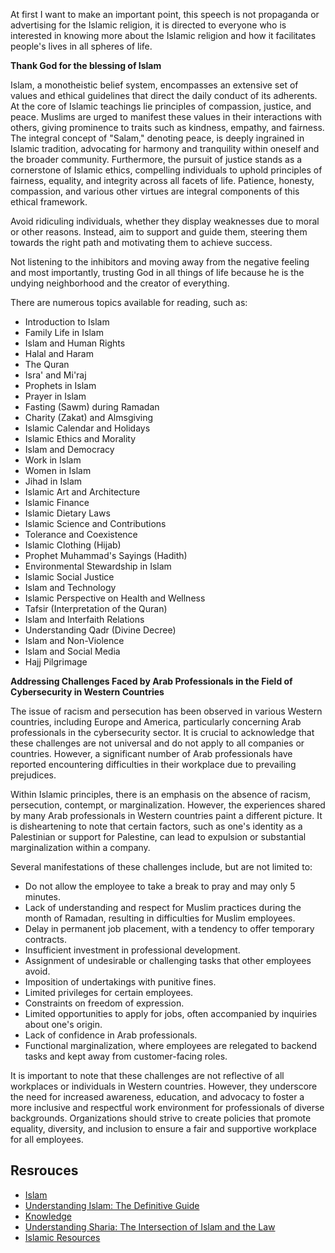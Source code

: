 At first I want to make an important point, this speech is not propaganda or advertising for the Islamic religion, it is directed to everyone who is interested in knowing more about the Islamic religion and how it facilitates people's lives in all spheres of life.

**Thank God for the blessing of Islam**

Islam, a monotheistic belief system, encompasses an extensive set of values and ethical guidelines that direct the daily conduct of its adherents. At the core of Islamic teachings lie principles of compassion, justice, and peace. Muslims are urged to manifest these values in their interactions with others, giving prominence to traits such as kindness, empathy, and fairness. The integral concept of "Salam," denoting peace, is deeply ingrained in Islamic tradition, advocating for harmony and tranquility within oneself and the broader community. Furthermore, the pursuit of justice stands as a cornerstone of Islamic ethics, compelling individuals to uphold principles of fairness, equality, and integrity across all facets of life. Patience, honesty, compassion, and various other virtues are integral components of this ethical framework.

Avoid ridiculing individuals, whether they display weaknesses due to moral or other reasons. Instead, aim to support and guide them, steering them towards the right path and motivating them to achieve success.

Not listening to the inhibitors and moving away from the negative feeling and most importantly, trusting God in all things of life because he is the undying neighborhood and the creator of everything.

There are numerous topics available for reading, such as:
- Introduction to Islam
- Family Life in Islam
- Islam and Human Rights
- Halal and Haram
- The Quran
- Isra' and Mi'raj
- Prophets in Islam
- Prayer in Islam
- Fasting (Sawm) during Ramadan
- Charity (Zakat) and Almsgiving
- Islamic Calendar and Holidays
- Islamic Ethics and Morality
- Islam and Democracy
- Work in Islam
- Women in Islam
- Jihad in Islam
- Islamic Art and Architecture
- Islamic Finance
- Islamic Dietary Laws
- Islamic Science and Contributions
- Tolerance and Coexistence
- Islamic Clothing (Hijab)
- Prophet Muhammad's Sayings (Hadith)
- Environmental Stewardship in Islam
- Islamic Social Justice
- Islam and Technology
- Islamic Perspective on Health and Wellness
- Tafsir (Interpretation of the Quran)
- Islam and Interfaith Relations
- Understanding Qadr (Divine Decree)
- Islam and Non-Violence
- Islam and Social Media
- Hajj Pilgrimage

**Addressing Challenges Faced by Arab Professionals in the Field of Cybersecurity in Western Countries**

The issue of racism and persecution has been observed in various Western countries, including Europe and America, particularly concerning Arab professionals in the cybersecurity sector. It is crucial to acknowledge that these challenges are not universal and do not apply to all companies or countries. However, a significant number of Arab professionals have reported encountering difficulties in their workplace due to prevailing prejudices.

Within Islamic principles, there is an emphasis on the absence of racism, persecution, contempt, or marginalization. However, the experiences shared by many Arab professionals in Western countries paint a different picture. It is disheartening to note that certain factors, such as one's identity as a Palestinian or support for Palestine, can lead to expulsion or substantial marginalization within a company.

Several manifestations of these challenges include, but are not limited to:

- Do not allow the employee to take a break to pray and may only 5 minutes.
- Lack of understanding and respect for Muslim practices during the month of Ramadan, resulting in difficulties for Muslim employees.
- Delay in permanent job placement, with a tendency to offer temporary contracts.
- Insufficient investment in professional development.
- Assignment of undesirable or challenging tasks that other employees avoid.
- Imposition of undertakings with punitive fines.
- Limited privileges for certain employees.
- Constraints on freedom of expression.
- Limited opportunities to apply for jobs, often accompanied by inquiries about one's origin.
- Lack of confidence in Arab professionals.
- Functional marginalization, where employees are relegated to backend tasks and kept away from customer-facing roles.

It is important to note that these challenges are not reflective of all workplaces or individuals in Western countries. However, they underscore the need for increased awareness, education, and advocacy to foster a more inclusive and respectful work environment for professionals of diverse backgrounds. Organizations should strive to create policies that promote equality, diversity, and inclusion to ensure a fair and supportive workplace for all employees.

Resrouces
---------
- [Islam](https://www.history.com/topics/religion/islam)
- [Understanding Islam: The Definitive Guide](https://simplyislam.academy/blog/understanding-islam-the-definitive-guide)
- [Knowledge](https://en.wikipedia.org/wiki/Ilm_(Arabic))
- [Understanding Sharia: The Intersection of Islam and the Law](https://www.cfr.org/backgrounder/understanding-sharia-intersection-islam-and-law)
- [Islamic Resources](https://start.me/w/4Glv8X)
